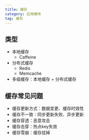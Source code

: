 ```yaml
---
title: 缓存
category: 应用模块
tag: 缓存
---
```


## 类型
* 本地缓存
    * Caffeine
* 分布式缓存
    * Redis
    * Memcache
* 多级缓存：本地缓存 + 分布式缓存

## 缓存常见问题
* 缓存更新方式：数据变更、缓存时效性
* 缓存不一致：同步更新失败、异步更新
* 缓存穿透：恶意攻击
* 缓存击穿：热点key失效
* 缓存雪崩：缓存挂掉